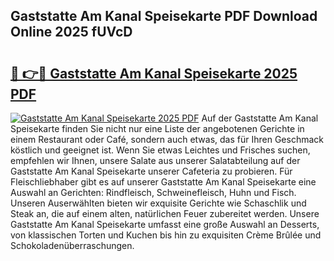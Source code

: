 ## Gaststatte Am Kanal Speisekarte PDF Download Online 2025 fUVcD

# <h2><a href="http://gc8dyev.nevu.top/?p=Gaststatte+Am+Kanal+Speisekarte">🔗 👉🔴 Gaststatte Am Kanal Speisekarte 2025 PDF</a></h2>

[![Gaststatte Am Kanal Speisekarte 2025 PDF](https://i.imgur.com/dBaPXMq.png)](http://gc8dyev.nevu.top/?p=Gaststatte+Am+Kanal+Speisekarte)
Auf der Gaststatte Am Kanal Speisekarte finden Sie nicht nur eine Liste der angebotenen Gerichte in einem Restaurant oder Café, sondern auch etwas, das für Ihren Geschmack köstlich und geeignet ist. Wenn Sie etwas Leichtes und Frisches suchen, empfehlen wir Ihnen, unsere Salate aus unserer Salatabteilung auf der Gaststatte Am Kanal Speisekarte unserer Cafeteria zu probieren. Für Fleischliebhaber gibt es auf unserer Gaststatte Am Kanal Speisekarte eine Auswahl an Gerichten: Rindfleisch, Schweinefleisch, Huhn und Fisch. Unseren Auserwählten bieten wir exquisite Gerichte wie Schaschlik und Steak an, die auf einem alten, natürlichen Feuer zubereitet werden. Unsere Gaststatte Am Kanal Speisekarte umfasst eine große Auswahl an Desserts, von klassischen Torten und Kuchen bis hin zu exquisiten Crème Brûlée und Schokoladenüberraschungen.

